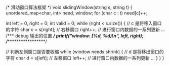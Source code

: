 /* 滑动窗⼝算法框架 */
void slidingWindow(string s, string t) {
 unordered_map<char, int> need, window;
 for (char c : t) need[c]++;

 int left = 0, right = 0;
 int valid = 0;
 while (right < s.size()) {
 // c 是将移⼊窗⼝的字符
 char c = s[right];
 // 右移窗⼝
 right++;
 // 进⾏窗⼝内数据的⼀系列更新
 ...
 /*** debug 输出的位置 ***/
 printf("window: [%d, %d)\n", left, right);
 /********************/

 // 判断左侧窗⼝是否要收缩
 while (window needs shrink) {
 // d 是将移出窗⼝的字符
 char d = s[left];
 // 左移窗⼝
 left++;
 // 进⾏窗⼝内数据的⼀系列更新
 ...
 }
 }
}
